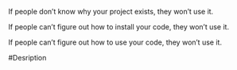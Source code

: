 If people don’t know why your project exists, they won’t use it.


If people can’t figure out how to install your code, they won’t use it.


If people can’t figure out how to use your code, they won’t use it.


#Desription 
